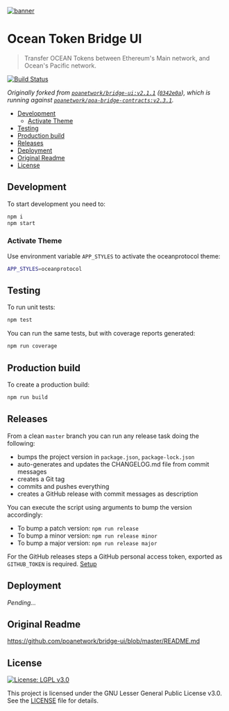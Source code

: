 [![banner](https://raw.githubusercontent.com/oceanprotocol/art/master/github/repo-banner%402x.png)](https://oceanprotocol.com)

# Ocean Token Bridge UI

> Transfer OCEAN Tokens between Ethereum's Main network, and Ocean's Pacific network.

[![Build Status](https://travis-ci.com/oceanprotocol/token-bridge-ui.svg?token=3psqw6c8KMDqfdGQ2x6d&branch=master)](https://travis-ci.com/oceanprotocol/token-bridge-ui)

_Originally forked from [`poanetwork/bridge-ui:v2.1.1`](https://github.com/poanetwork/bridge-ui/releases/tag/2.1.1) ([`0342e0a`](https://github.com/oceanprotocol/token-bridge-ui/commit/0342e0ae89afd51860064f8c882c55c62777582c)), which is running against [`poanetwork/poa-bridge-contracts:v2.3.1`](https://github.com/poanetwork/poa-bridge-contracts/releases/tag/2.3.1)._

- [Development](#Development)
  - [Activate Theme](#Activate-Theme)
- [Testing](#Testing)
- [Production build](#Production-build)
- [Releases](#Releases)
- [Deployment](#Deployment)
- [Original Readme](#Original-Readme)
- [License](#License)

## Development

To start development you need to:

```bash
npm i
npm start
```

### Activate Theme

Use environment variable `APP_STYLES` to activate the oceanprotocol theme:

```bash
APP_STYLES=oceanprotocol
```

## Testing

To run unit tests:

```bash
npm test
```

You can run the same tests, but with coverage reports generated:

```bash
npm run coverage
```

## Production build

To create a production build:

```bash
npm run build
```

## Releases

From a clean `master` branch you can run any release task doing the following:

- bumps the project version in `package.json`, `package-lock.json`
- auto-generates and updates the CHANGELOG.md file from commit messages
- creates a Git tag
- commits and pushes everything
- creates a GitHub release with commit messages as description

You can execute the script using arguments to bump the version accordingly:

- To bump a patch version: `npm run release`
- To bump a minor version: `npm run release minor`
- To bump a major version: `npm run release major`

For the GitHub releases steps a GitHub personal access token, exported as `GITHUB_TOKEN` is required. [Setup](https://github.com/release-it/release-it#github-releases)

## Deployment

_Pending..._

## Original Readme

https://github.com/poanetwork/bridge-ui/blob/master/README.md

## License

[![License: LGPL v3.0](https://img.shields.io/badge/License-LGPL%20v3-blue.svg)](https://www.gnu.org/licenses/lgpl-3.0)

This project is licensed under the GNU Lesser General Public License v3.0. See the [LICENSE](LICENSE) file for details.

